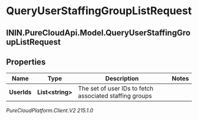 # QueryUserStaffingGroupListRequest

## ININ.PureCloudApi.Model.QueryUserStaffingGroupListRequest

## Properties

|Name | Type | Description | Notes|
|------------ | ------------- | ------------- | -------------|
| **UserIds** | **List&lt;string&gt;** | The set of user IDs to fetch associated staffing groups | |



_PureCloudPlatform.Client.V2 215.1.0_
